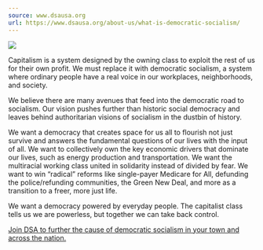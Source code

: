 ```yaml
---
source: www.dsausa.org
url: https://www.dsausa.org/about-us/what-is-democratic-socialism/
---
```


![](https://www.dsausa.org/files/2022/09/dsaweb-300x189.jpg)

Capitalism is a system designed by the owning class to exploit the rest of us for their own profit. We must replace it with democratic socialism, a system where ordinary people have a real voice in our workplaces, neighborhoods, and society.

We believe there are many avenues that feed into the democratic road to socialism. Our vision pushes further than historic social democracy and leaves behind authoritarian visions of socialism in the dustbin of history.

We want a democracy that creates space for us all to flourish not just survive and answers the fundamental questions of our lives with the input of all. We want to collectively own the key economic drivers that dominate our lives, such as energy production and transportation. We want the multiracial working class united in solidarity instead of divided by fear. We want to win “radical” reforms like single-payer Medicare for All, defunding the police/refunding communities, the Green New Deal, and more as a transition to a freer, more just life. 

We want a democracy powered by everyday people. The capitalist class tells us we are powerless, but together we can take back control.

[Join DSA to further the cause of democratic socialism in your town and across the nation.](https://act.dsausa.org/donate/membership2020/)
